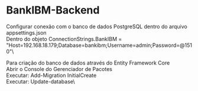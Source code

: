 # BankIBM-Backend

Configurar conexão com o banco de dados PostgreSQL dentro do arquivo appsettings.json\
Dentro do objeto ConnectionStrings.BankIBM = "Host=192.168.18.179;Database=bankibm;Username=admin;Password=@1510"\

Para criação do banco de dados através do Entity Framework Core\
Abrir o Console do Gerenciador de Pacotes\
Executar: Add-Migration InitialCreate\
Executar:  Update-database\
